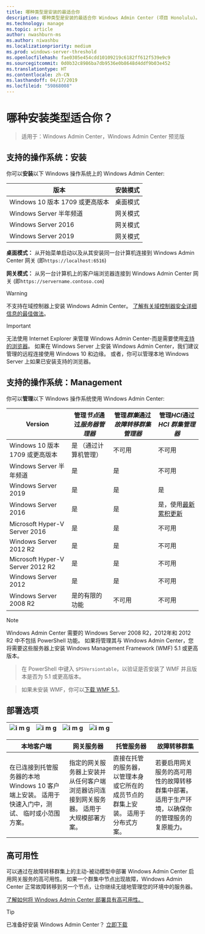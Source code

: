 ```yaml
---
title: 哪种类型是安装的最适合你
description: 哪种类型是安装的最适合你 Windows Admin Center (项目 Honolulu)。 在高可用性和复原能力的故障转移群集上安装。
ms.technology: manage
ms.topic: article
author: nwashburn-ms
ms.author: niwashbu
ms.localizationpriority: medium
ms.prod: windows-server-threshold
ms.openlocfilehash: fae0305e454cdd10109219c6182ff612f539e9c9
ms.sourcegitcommit: 0d0b32c8986ba7db9536e0b8648d4ddf9b03e452
ms.translationtype: HT
ms.contentlocale: zh-CN
ms.lasthandoff: 04/17/2019
ms.locfileid: "59868008"
---
```

# <a name="what-type-of-installation-is-right-for-you"></a>哪种安装类型适合你？

>适用于：Windows Admin Center，Windows Admin Center 预览版

## <a name="supported-operating-systems-installation"></a>支持的操作系统：安装

你可以**安装**以下 Windows 操作系统上的 Windows Admin Center:

| **版本** | **安装模式** |
|-------------|-----------------------|
|Windows 10 版本 1709 或更高版本 | 桌面模式 |
|Windows Server 半年频道 | 网关模式 |
|Windows Server 2016 | 网关模式 |
|Windows Server 2019 | 网关模式 |

**桌面模式：** 从开始菜单启动以及从其安装同一台计算机连接到 Windows Admin Center 网关 (即`https://localhost:6516`)

**网关模式：** 从另一台计算机上的客户端浏览器连接到 Windows Admin Center 网关 (即`https://servername.contoso.com`) 

> [!WARNING]
> 不支持在域控制器上安装 Windows Admin Center。 [了解有关域控制器安全详细信息的最佳做法](https://docs.microsoft.com/windows-server/identity/ad-ds/plan/security-best-practices/securing-domain-controllers-against-attack)。 

> [!IMPORTANT]
> 无法使用 Internet Explorer 来管理 Windows Admin Center-而是需要使用[支持的浏览器](../understand/faq.md#which-web-browsers-are-supported-by-windows-admin-center
)。  如果在 Windows Server 上安装 Windows Admin Center，我们建议管理的远程连接使用 Windows 10 和边缘。  或者，你可以管理本地 Windows Server 上如果已安装支持的浏览器。

## <a name="supported-operating-systems-management"></a>支持的操作系统：Management

你可以**管理**以下 Windows 操作系统使用 Windows Admin Center:

| Version | 管理*节点*通过*服务器管理器* | 管理*群集*通过*故障转移群集管理器* | 管理*HCI*通过*HCI 群集管理器*|
|-------------------------|---------------|-----|------------------------|
| Windows 10 版本 1709 或更高版本 | 是 （通过计算机管理） | 不可用 | 不可用 |
| Windows Server 半年频道 | 是 | 是 | 不可用 |
| Windows Server 2019 | 是 | 是 | 是 |
| Windows Server 2016 | 是 | 是 | 是，使用[最新累积更新](../use/manage-hyper-converged.md#prepare-your-windows-server-2016-cluster-for-windows-admin-center) |
| Microsoft Hyper-V Server 2016 | 是 | 是 | 不可用 |
| Windows Server 2012 R2 | 是 | 是 | 不可用 |
| Microsoft Hyper-V Server 2012 R2 | 是 | 是 | 不可用 |
| Windows Server 2012 | 是 | 是 | 不可用 |
| Windows Server 2008 R2 | 是的有限的功能 | 不可用 | 不可用 |

> [!NOTE]
> Windows Admin Center 需要的 Windows Server 2008 R2，2012年和 2012 R2 中不包括 PowerShell 功能。 如果将管理其与 Windows Admin Center，您将需要这些服务器上安装 Windows Management Framework (WMF) 5.1 或更高版本。

>在 PowerShell 中键入 `$PSVersiontable`，以验证是否安装了 WMF 并且版本是否为 5.1 或更高版本。 

>如果未安装 WMF，你可以[下载 WMF 5.1](https://www.microsoft.com/en-us/download/details.aspx?id=54616)。

## <a name="deployment-options"></a>部署选项

| ![i m g](../media/deployment-options/W10.png) | ![i m g](../media/deployment-options/gateway.png) | ![i m g](../media/deployment-options/node.png) | ![i m g](../media/deployment-options/HA.png) |
|---|---|---|---|

| 本地客户端 | 网关服务器 | 托管服务器 | 故障转移群集 |
| --- | --- | --- | --- |
| 在已连接到托管服务器的本地 Windows 10 客户端上安装。  适用于快速入门中，测试、 临时或小范围方案。 |指定的网关服务器上安装并从任何客户端浏览器访问连接到网关服务器。  适用于大规模部署方案。 | 直接在托管的服务器，以管理本身或它所在的成员节点的群集上安装。  适用于分布式方案。 | 若要启用网关服务的高可用性的故障转移群集中部署。 适用于生产环境，以确保你的管理服务的复原能力。 |

## <a name="high-availability"></a>高可用性

可以通过在故障转移群集上的主动-被动模型中部署 Windows Admin Center 启用网关服务的高可用性。 如果一个群集中节点出现故障，Windows Admin Center 正常故障转移到另一个节点，让你继续无缝地管理您的环境中的服务器。

[了解如何将 Windows Admin Center 部署具有高可用性。](../deploy/high-availability.md)

> [!Tip]
> 已准备好安装 Windows Admin Center？ [立即下载](https://aka.ms/windowsadmincenter)
